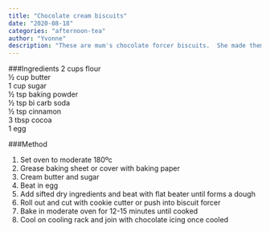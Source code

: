 ```yaml
---
title: "Chocolate cream biscuits"
date: "2020-08-18"
categories: "afternoon-tea"
author: "Yvonne"
description: "These are mum's chocolate forcer biscuits.  She made them only occasionally as a treat and we totally devoured them"
---
```

###Ingredients
2 cups flour  
½ cup butter  
1 cup sugar  
½ tsp baking powder  
½ tsp bi carb soda  
½ tsp cinnamon  
3 tbsp cocoa  
1 egg  

###Method
1. Set oven to moderate 180ºc
2. Grease baking sheet or cover with baking paper
3. Cream butter and sugar
4. Beat in egg
5. Add sifted dry ingredients and beat with flat beater until forms a dough
6. Roll out and cut with cookie cutter or push into biscuit forcer
7. Bake in moderate oven for 12-15 minutes until cooked
8. Cool on cooling rack and join with chocolate icing once cooled
